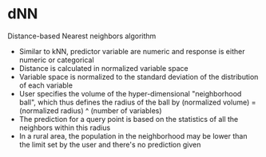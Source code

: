 # dNN
Distance-based Nearest neighbors algorithm

* Similar to kNN, predictor variable are numeric and response is either numeric or categorical
* Distance is calculated in normalized variable space
* Variable space is normalized to the standard deviation of the distribution of each variable
* User specifies the volume of the hyper-dimensional "neighborhood ball", which thus defines the radius of the ball by (normalized volume) = (normalized radius) ^ (number of variables)
* The prediction for a query point is based on the statistics of all the neighbors within this radius
* In a rural area, the population in the neighborhood may be lower than the limit set by the user and there's no prediction given

